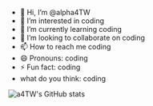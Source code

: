 - 👋 Hi, I’m @alpha4TW
- 👀 I’m interested in coding
- 🌱 I’m currently learning coding
- 💞️ I’m looking to collaborate on coding
- 📫 How to reach me coding
- 😄 Pronouns: coding
- ⚡ Fun fact: coding
- what do you think: coding

![a4TW's GitHub stats](https://github-readme-stats.vercel.app/api?username=alpha4TW&show_icons=true&theme=radical)

<!---
alpha4TW/alpha4TW is a ✨ special ✨ repository because its `README.md` (this file) appears on your GitHub profile.
You can click the Preview link to take a look at your changes.
--->
